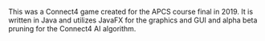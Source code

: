 This was a Connect4 game created for the APCS course final in 2019. It is written in Java and utilizes JavaFX for the graphics and GUI and alpha beta pruning for the Connect4 AI algorithm.
